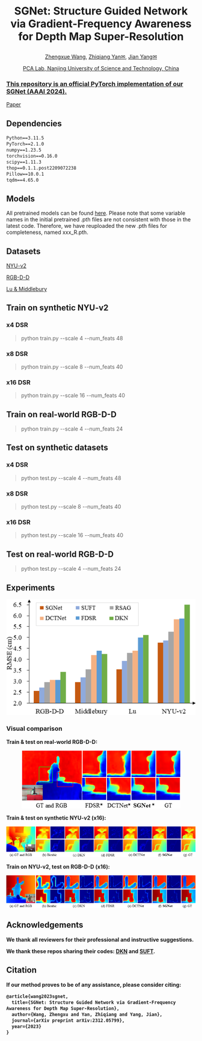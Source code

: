 # <p align="center">SGNet: Structure Guided Network via Gradient-Frequency Awareness for Depth Map Super-Resolution</p>
<p align="center"><a href="https://scholar.google.com/citations?user=VogTuQkAAAAJ&hl=zh-CN">Zhengxue Wang</a>, <a href="https://scholar.google.com/citations?user=hnrkzIEAAAAJ&hl=zh-CN&oi=sra">Zhiqiang Yan✉</a>, <a href="https://scholar.google.com/citations?user=6CIDtZQAAAAJ&hl=zh-CN">Jian Yang✉</p>
<p align="center">PCA Lab, Nanjing University of Science and Technology, China</p>

### This repository is an official PyTorch implementation of our SGNet (AAAI 2024).

<a href="https://arxiv.org/pdf/2312.05799.pdf">Paper</a>

## Dependencies
```
Python==3.11.5
PyTorch==2.1.0
numpy==1.23.5 
torchvision==0.16.0
scipy==1.11.3
thop==0.1.1.post2209072238
Pillow==10.0.1
tqdm==4.65.0
```

## Models
All pretrained models can be found <a href="https://drive.google.com/drive/folders/17mCRfsNj0f_BNY3viHcR6M1camCVoAb8?usp=sharing">here</a>.
Please note that some variable names in the initial pretrained .pth files are not consistent with those in the latest code. Therefore, we have reuploaded the new .pth files for completeness, named xxx_R.pth.

## Datasets
[NYU-v2](https://drive.google.com/file/d/1osYRaDfMYuyiTkJwDbKl3kHwyevDLsZf/view?usp=sharing)

[RGB-D-D](https://github.com/lingzhi96/RGB-D-D-Dataset)

[Lu & Middlebury](https://web.cecs.pdx.edu/~fliu/project/depth-enhance/)

## Train on synthetic NYU-v2
### x4 DSR
> python train.py --scale 4 --num_feats 48
### x8 DSR
> python train.py --scale 8 --num_feats 40
### x16 DSR
> python train.py --scale 16 --num_feats 40
## Train on real-world RGB-D-D
> python train.py --scale 4 --num_feats 24

## Test on synthetic datasets
### x4 DSR
> python test.py --scale 4 --num_feats 48
### x8 DSR
> python test.py --scale 8 --num_feats 40
### x16 DSR
> python test.py --scale 16 --num_feats 40
## Test on real-world RGB-D-D
> python test.py --scale 4 --num_feats 24


## Experiments

<p align="center">
<img src="figs/histogram.png"/>
</p>

### Visual comparison

<b>Train & test on real-world RGB-D-D: <b/>
<p align="center">
<img src="figs/Patch_RGBDD_Real.png"/>
</p>
<b>Train & test on synthetic NYU-v2 (x16): <b/>
<p align="center">
<img src="figs/Patch_NYU_X16.png"/>
</p>
<b>Train on NYU-v2, test on RGB-D-D (x16): <b/>
<p align="center">
<img src="figs/Patch_RGBDD_X16.png"/>
</p>



## Acknowledgements
We thank all reviewers for their professional and instructive suggestions.

We thank these repos sharing their codes: [DKN](https://github.com/cvlab-yonsei/dkn) and [SUFT](https://github.com/ShiWuxuan/SUFT).


## Citation

If our method proves to be of any assistance, please consider citing:
```
@article{wang2023sgnet,
  title={SGNet: Structure Guided Network via Gradient-Frequency Awareness for Depth Map Super-Resolution},
  author={Wang, Zhengxu and Yan, Zhiqiang and Yang, Jian},
  journal={arXiv preprint arXiv:2312.05799},
  year={2023}
}
```
